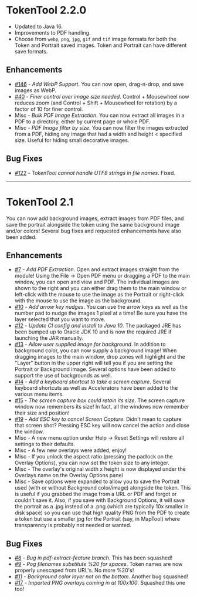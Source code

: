 TokenTool 2.2.0
=====
- Updated to Java 16.
- Improvements to PDF handling.
- Choose from `webp`, `png`, `jpg`, `gif` and `tif` image formats for both the Token and Portrait saved images. Token and Portrait can have different save formats. 

Enhancements
-----
* [#146][i146] - *Add WebP Support*. You can now open, drag-n-drop, and save images as WebP.
* [#40][i40] - *Finer control over image size needed*. Control + Mousewheel now reduces zoom (and Control + Shift + Mousewheel for rotation) by a factor of 10 for finer control.
* Misc - *Bulk PDF Image Extraction*. You can now extract all images in a PDF to a directory, either by current page or whole PDF.
* Misc - *PDF Image filter by size*. You can now filter the images extracted from a PDF, hiding any image that had a width and height < specified size. Useful for hiding small decorative images.


Bug Fixes
-----
* [#122][i122] - *TokenTool cannot handle UTF8 strings in file names*. Fixed.

[i146]: https://github.com/RPTools/TokenTool/issues/146
[i122]: https://github.com/RPTools/TokenTool/issues/122
[i40]: https://github.com/RPTools/TokenTool/issues/40

---

TokenTool 2.1
=====
You can now add background images, extract images from PDF files, and save the portrait alongside the token using the same background image and/or colors!  Several bug fixes and requested enhancements have also been added. 


Enhancements
-----
* [#7][i7] - *Add PDF Extraction*. Open and extract images straight from the module! Using the File -> Open PDF menu or dragging a PDF to the main window, you can open and view and PDF. The individual images are shown to the right and you can either drag them to the main window or left-click with the mouse to use the image as the Portrait or right-click with the mouse to use the image as the background.
* [#10][i10] - *Add arrow key nudges*. You can use the arrow keys as well as the number pad to nudge the images 1 pixel at a time! Be sure you have the layer selected that you want to move.
* [#12][i12] - *Update CI config and install to Java 10*. The packaged JRE has been bumped up to Oracle JDK 10 and is now the required JRE if launching the JAR manually. 
* [#13][i13] - *Allow user supplied image for background*. In addition to background color, you can now supply a background image! When dragging images to the main window, drop zones will highlight and the "Layer" button in the upper right will tell you if you are setting the Portrait or Background image. Several options have been added to support the use of backgrounds as well.
* [#14][i14] - *Add a keyboard shortcut to take a screen capture*.  Several keyboard shortcuts as well as Accelerators have been added to the various menu items.
* [#15][i15] - *The screen capture box could retain its size*. The screen capture window now remembers its size! In fact, all the windows now remember their size and position!
* [#19][i19] - *Add ESC key to cancel Screen Capture*. Didn't mean to capture that screen shot? Pressing ESC key will now cancel the action and close the window.
* Misc - A new menu option under Help -> Reset Settings will restore all settings to their defaults.
* Misc - A few new overlays were added, enjoy!
* Misc - If you unlock the aspect ratio (pressing the padlock on the Overlay Options), you can now set the token size to any integer.
* Misc - The overlay's original width x height is now displayed under the Overlays name on the Overlay Options panel
* Misc - Save options were expanded to allow you to save the Portrait used (with or without Background color/image) alongside the token. This is useful if you grabbed the image from a URL or PDF and forgot or couldn't save it. Also, if you save with Background Options, it will save the portrait as a .jpg instead of a .png (which are typically 10x smaller in disk space) so you can use that high quality PNG from the PDF to create a token but use a smaller jpg for the Portrait (say, in MapTool) where transparency is probably not needed or wanted.


Bug Fixes
-----
* [#8][i8] - *Bug in pdf-extract-feature branch*. This has been squashed!
* [#9][i9] - *Pog filenames substitute %20 for spaces*. Token names are now properly unescaped from URL's. No more %20's!
* [#11][i11] - *Background color layer not on the bottom*. Another bug squashed!
* [#17][i17] - *Imported PNG overlays coming in at 100x100*. Squashed this one too!


[i7]: https://github.com/JamzTheMan/TokenTool/issues/7
[i8]: https://github.com/JamzTheMan/TokenTool/issues/8
[i9]: https://github.com/JamzTheMan/TokenTool/issues/9
[i10]: https://github.com/JamzTheMan/TokenTool/issues/10
[i11]: https://github.com/JamzTheMan/TokenTool/issues/11
[i12]: https://github.com/JamzTheMan/TokenTool/issues/12
[i13]: https://github.com/JamzTheMan/TokenTool/issues/13
[i14]: https://github.com/JamzTheMan/TokenTool/issues/14
[i15]: https://github.com/JamzTheMan/TokenTool/issues/15
[i17]: https://github.com/JamzTheMan/TokenTool/issues/17
[i19]: https://github.com/JamzTheMan/TokenTool/issues/19

